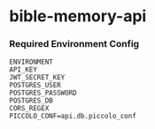 # bible-memory-api

### Required Environment Config
```
ENVIRONMENT
API_KEY
JWT_SECRET_KEY
POSTGRES_USER
POSTGRES_PASSWORD
POSTGRES_DB
CORS_REGEX
PICCOLO_CONF=api.db.piccolo_conf
```
